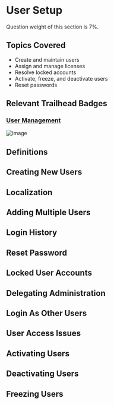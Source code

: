 # User Setup

Question weight of this section is 7%.

## Topics Covered

* Create and maintain users
* Assign and manage licenses
* Resolve locked accounts
* Activate, freeze, and deactivate users
* Reset passwords

## Relevant Trailhead Badges

### [User Management](https://trailhead.salesforce.com/en/content/learn/modules/lex_implementation_user_setup_mgmt)
![image](images/3/user_setup.png)

## Definitions


## Creating New Users
## Localization
## Adding Multiple Users
## Login History
## Reset Password
## Locked User Accounts
## Delegating Administration
## Login As Other Users
## User Access Issues
## Activating Users
## Deactivating Users
## Freezing Users

